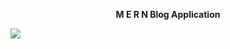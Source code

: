 <p  align ='center'> <b>M E R N Blog Application</b></p>
<img align ='center' src='https://th.bing.com/th/id/OIP.Z6hTDv9NAwKYB5B18BvTFgHaDd?pid=ImgDet&rs=1'>
<a hrf='https://blog-application-d4390.web.app/>Live:</a>

